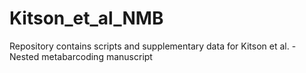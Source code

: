 # Kitson_et_al_NMB
Repository contains scripts and supplementary data for Kitson et al. - Nested metabarcoding manuscript
